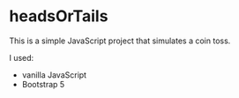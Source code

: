 # headsOrTails


This is a simple JavaScript project that simulates a coin toss.

I used: 
- vanilla JavaScript
- Bootstrap 5
